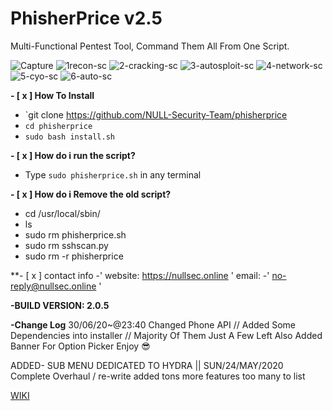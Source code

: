 # PhisherPrice v2.5
Multi-Functional Pentest Tool, Command Them All From One Script.

![Capture](https://user-images.githubusercontent.com/48811414/86183623-58bca500-bb2a-11ea-9e4b-7a23e3a45302.PNG)
![1recon-sc](https://user-images.githubusercontent.com/48811414/82654295-66703800-9c18-11ea-9958-8b68da8267c9.png)
![2-cracking-sc](https://user-images.githubusercontent.com/48811414/82654296-66703800-9c18-11ea-9d54-fd7a95d4cb4e.png)
![3-autosploit-sc](https://user-images.githubusercontent.com/48811414/82654297-6708ce80-9c18-11ea-96d5-6f7f63e41e4c.png)
![4-network-sc](https://user-images.githubusercontent.com/48811414/82654300-6708ce80-9c18-11ea-81c0-d100ef4e940e.png)
![5-cyo-sc](https://user-images.githubusercontent.com/48811414/82654302-67a16500-9c18-11ea-963d-2a08f3b87214.png)
![6-auto-sc](https://user-images.githubusercontent.com/48811414/82654305-67a16500-9c18-11ea-8c6a-10cb295c18c2.png)

**- [ x ] How To Install**

- `git clone https://github.com/NULL-Security-Team/phisherprice
- `cd phisherprice`
-  `sudo bash install.sh`


**- [ x ] How do i run the script?**

-  Type `sudo phisherprice.sh` in any terminal

**- [ x ] How do i Remove the old script?**
- cd /usr/local/sbin/
- ls
- sudo rm phisherprice.sh
- sudo rm sshscan.py
- sudo rm -r phisherprice


 **- [ x ] contact info
-' website: https://nullsec.online ' email:
-' no-reply@nullsec.online '

**-BUILD VERSION: 2.0.5**

**-Change Log**
30/06/20~@23:40
Changed Phone API // Added Some Dependencies into installer // Majority Of Them Just A Few Left
Also Added Banner For Option Picker Enjoy 😎

ADDED- SUB MENU DEDICATED TO HYDRA || SUN/24/MAY/2020
Complete Overhaul / re-write
added tons more features too many to list

[WIKI](https://github.com/NULL-Security-Team/phisherprice/wiki)
